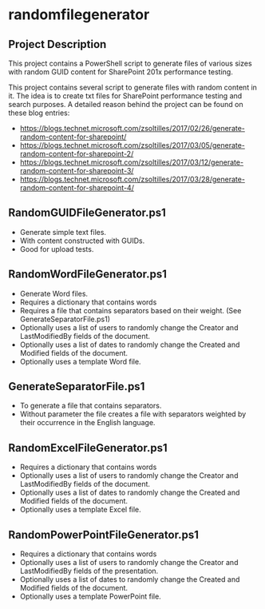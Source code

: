 # randomfilegenerator

## Project Description

This project contains a PowerShell script to generate files of various sizes with random GUID content for SharePoint 201x performance testing. 

This project contains several script to generate files with random content in it.
The idea is to create txt files for SharePoint performance testing and search purposes. A detailed reason behind the project can be found on these blog entries: 
- https://blogs.technet.microsoft.com/zsoltilles/2017/02/26/generate-random-content-for-sharepoint/
- https://blogs.technet.microsoft.com/zsoltilles/2017/03/05/generate-random-content-for-sharepoint-2/
- https://blogs.technet.microsoft.com/zsoltilles/2017/03/12/generate-random-content-for-sharepoint-3/
- https://blogs.technet.microsoft.com/zsoltilles/2017/03/28/generate-random-content-for-sharepoint-4/

## RandomGUIDFileGenerator.ps1 
- Generate simple text files.
- With content constructed with GUIDs.
- Good for upload tests.


## RandomWordFileGenerator.ps1 
- Generate Word files.
- Requires a dictionary that contains words
- Requires a file that contains separators based on their weight. (See GenerateSeparatorFile.ps1)
- Optionally uses a list of users to randomly change the Creator and LastModifiedBy fields of the document.
- Optionally uses a list of dates to randomly change the Created and Modified fields of the document.
- Optionally uses a template Word file.


## GenerateSeparatorFile.ps1 
- To generate a file that contains separators.
- Without parameter the file creates a file with separators weighted by their occurrence in the English language.


## RandomExcelFileGenerator.ps1 
- Requires a dictionary that contains words
- Optionally uses a list of users to randomly change the Creator and LastModifiedBy fields of the document.
- Optionally uses a list of dates to randomly change the Created and Modified fields of the document.
- Optionally uses a template Excel file.


## RandomPowerPointFileGenerator.ps1 
- Requires a dictionary that contains words
- Optionally uses a list of users to randomly change the Creator and LastModifiedBy fields of the presentation.
- Optionally uses a list of dates to randomly change the Created and Modified fields of the document.
- Optionally uses a template PowerPoint file.
